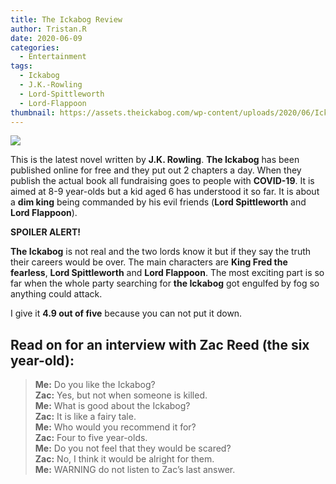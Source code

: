 ```yaml
---
title: The Ickabog Review
author: Tristan.R
date: 2020-06-09
categories:
  - Entertainment
tags:
  - Ickabog
  - J.K.-Rowling
  - Lord-Spittleworth
  - Lord-Flappoon
thumbnail: https://assets.theickabog.com/wp-content/uploads/2020/06/Ickabog_RUS-CHI_878x586_hero2.jpg
---
```


![](https://assets.theickabog.com/wp-content/uploads/2020/06/Ickabog_RUS-CHI_878x586_hero2.jpg)

This is the latest novel written by **J.K. Rowling**. **The Ickabog** has been published online for free and they put out 2 chapters a day. When they publish the actual book all fundraising goes to people with **COVID-19**. It is aimed at 8-9 year-olds but a kid aged 6 has understood it so far. It is about a **dim king** being commanded by his evil friends (**Lord Spittleworth** and **Lord Flappoon**). 

**SPOILER ALERT!** 

**The Ickabog** is not real and the two lords know it but if they say the truth their careers would be over. The main characters are **King Fred the fearless**, **Lord Spittleworth** and **Lord Flappoon**. The most exciting part is so far when the whole party searching for **the Ickabog** got engulfed by fog so anything could attack. 

I give it **4.9 out of five** because you can not put it down.

## Read on for an interview with Zac Reed (the six year-old):

> **Me:** Do you like the Ickabog?    
> **Zac:** Yes, but not when someone is killed.    
> **Me:** What is good about the Ickabog?    
> **Zac:** It is like a fairy tale.    
> **Me:** Who would you recommend it for?    
> **Zac:** Four to five year-olds.    
> **Me:** Do you not feel that they would be scared?    
> **Zac:** No, I think it would be alright for them.    
> **Me:** WARNING do not listen to Zac’s last answer.

<br>
<br>

